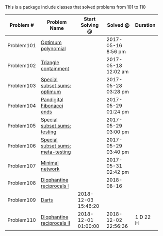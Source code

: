 This is a package include classes that solved problems from 101 to 110


|   Problem #   | Problem Name  | Start Solving @ |  Solved @ |  Duration  |
| ------------- | ------------- | ------------- | ------------- | ------------- |
|   Problem101  | [Optimum polynomial](https://projecteuler.net/problem=101)  || 2017-05-16 8:56 pm ||
|   Problem102  | [Triangle containment](https://projecteuler.net/problem=102)  || 2017-05-18 12:02 am ||
|   Problem103  | [Special subset sums: optimum](https://projecteuler.net/problem=103)  || 2017-05-28 03:28 pm ||
|   Problem104  | [Pandigital Fibonacci ends](https://projecteuler.net/problem=104)  || 2017-05-29 01:24 pm ||
|   Problem105  | [Special subset sums: testing](https://projecteuler.net/problem=105)  || 2017-05-29 03:00 pm ||
|   Problem106  | [Special subset sums: meta-testing](https://projecteuler.net/problem=106)  || 2017-05-29 03:40 pm ||
|   Problem107  | [Minimal network](https://projecteuler.net/problem=107)  || 2017-05-31 02:42 pm ||
|   Problem108  | [Diophantine reciprocals I](https://projecteuler.net/problem=108)  | | 2018-08-16 ||
|   Problem109  | [Darts](https://projecteuler.net/problem=109)  | 2018-12-03 15:46:20 |||
|   Problem110  | [Diophantine reciprocals II](https://projecteuler.net/problem=110)  | 2018-12-01 01:00:00 |  2018-12-02 22:56:36 | 1 D 22 H|



